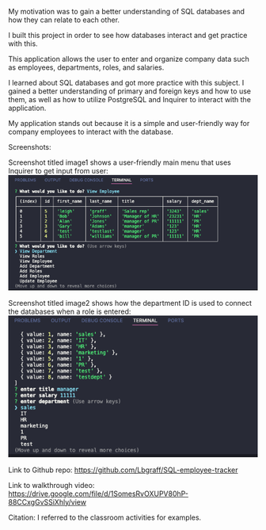 My motivation was to gain a better understanding of SQL databases and how they can relate to each other.

I built this project in order to see how databases interact and get practice with this.

This application allows the user to enter and organize company data such as employees, departments, roles, and salaries.

I learned about SQL databases and got more practice with this subject. I gained a better understanding of primary and foreign keys and how to use them, as well as how to utilize PostgreSQL and Inquirer to interact with the application.

My application stands out because it is a simple and user-friendly way for company employees to interact with the database.

Screenshots: 

Screenshot titled image1 shows a user-friendly main menu that uses Inquirer to get input from user:
![screenshot](/images/image1.png)

Screenshot titled image2 shows how the department ID is used to connect the databases when a role is entered:
![screenshot](/images/image2.png)

Link to Github repo: https://github.com/Lbgraff/SQL-employee-tracker

Link to walkthrough video: https://drive.google.com/file/d/1SomesRvOXUPV80hP-88CCxgGvSSiXhly/view

Citation: I referred to the classroom activities for examples.